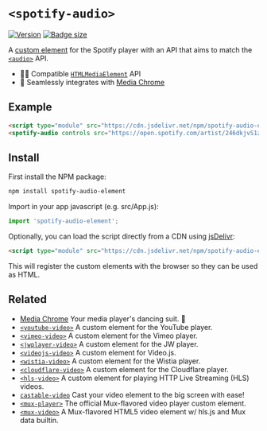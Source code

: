 # `<spotify-audio>`

[![Version](https://img.shields.io/npm/v/spotify-audio-element?style=flat-square)](https://www.npmjs.com/package/spotify-audio-element) 
[![Badge size](https://img.badgesize.io/https://cdn.jsdelivr.net/npm/spotify-audio-element/+esm?compression=gzip&label=gzip&style=flat-square)](https://cdn.jsdelivr.net/npm/spotify-audio-element/+esm)

A [custom element](https://developer.mozilla.org/en-US/docs/Web/Web_Components/Using_custom_elements) 
for the Spotify player with an API that aims to match the 
[`<audio>`](https://developer.mozilla.org/en-US/docs/Web/HTML/Element/audio) API.

- 🏄‍♂️ Compatible [`HTMLMediaElement`](https://developer.mozilla.org/en-US/docs/Web/API/HTMLMediaElement) API
- 🕺 Seamlessly integrates with [Media Chrome](https://github.com/muxinc/media-chrome)

## Example

<!-- prettier-ignore -->
```html
<script type="module" src="https://cdn.jsdelivr.net/npm/spotify-audio-element@0.1/+esm"></script>
<spotify-audio controls src="https://open.spotify.com/artist/246dkjvS1zLTtiykXe5h60"></spotify-audio>
```

## Install

First install the NPM package:

```bash
npm install spotify-audio-element
```

Import in your app javascript (e.g. src/App.js):

```js
import 'spotify-audio-element';
```

Optionally, you can load the script directly from a CDN using [jsDelivr](https://www.jsdelivr.com/):

<!-- prettier-ignore -->
```html
<script type="module" src="https://cdn.jsdelivr.net/npm/spotify-audio-element@0.1/+esm"></script>
```

This will register the custom elements with the browser so they can be used as HTML.

## Related

- [Media Chrome](https://github.com/muxinc/media-chrome) Your media player's dancing suit. 🕺
- [`<youtube-video>`](https://github.com/muxinc/youtube-video-element) A custom element for the YouTube player.
- [`<vimeo-video>`](https://github.com/luwes/vimeo-video-element) A custom element for the Vimeo player.
- [`<jwplayer-video>`](https://github.com/luwes/jwplayer-video-element) A custom element for the JW player.
- [`<videojs-video>`](https://github.com/luwes/videojs-video-element) A custom element for Video.js.
- [`<wistia-video>`](https://github.com/luwes/wistia-video-element) A custom element for the Wistia player.
- [`<cloudflare-video>`](https://github.com/luwes/cloudflare-video-element) A custom element for the Cloudflare player.
- [`<hls-video>`](https://github.com/muxinc/hls-video-element) A custom element for playing HTTP Live Streaming (HLS) videos.
- [`castable-video`](https://github.com/muxinc/castable-video) Cast your video element to the big screen with ease!
- [`<mux-player>`](https://github.com/muxinc/elements/tree/main/packages/mux-player) The official Mux-flavored video player custom element.
- [`<mux-video>`](https://github.com/muxinc/elements/tree/main/packages/mux-video) A Mux-flavored HTML5 video element w/ hls.js and Mux data builtin.
